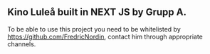 ## Kino Luleå built in NEXT JS by Grupp A.

To be able to use this project you need to be whitelisted by https://github.com/FredricNordin, contact him through appropriate channels.
